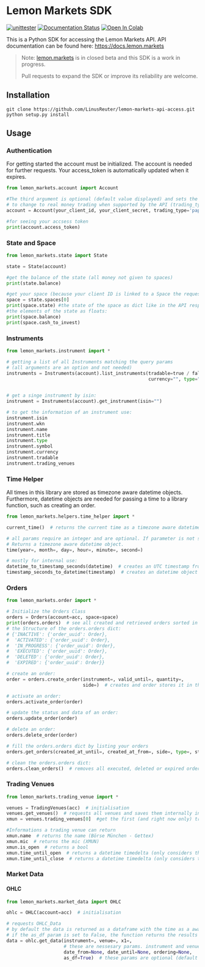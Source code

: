 # Lemon Markets SDK

[![unittester](https://github.com/LinusReuter/lemon_markets_sdk/actions/workflows/unittester.yml/badge.svg)](https://github.com/LinusReuter/lemon_markets_sdk/actions/workflows/unittester.yml)
[![Documentation Status](https://readthedocs.org/projects/lemon_markets_sdk/badge/?version=latest)](https://lemon_markets_sdk.readthedocs.io/en/latest/?badge=latest)
[![Open In Colab](https://colab.research.google.com/assets/colab-badge.svg)](https://colab.research.google.com/github/LinusReuter/lemon_markets_sdk/blob/master/docs/lemon_markets.ipynb)


This is a Python SDK for accessing the Lemon Markets API.
API documentation can be found here: https://docs.lemon.markets

> Note: [lemon.markets](https://lemon.markets) is in closed beta and this SDK is a work in progress. 
> 
> Pull requests to expand the SDK or improve its reliability are welcome.

## Installation

```
git clone https://github.com/LinusReuter/lemon-markets-api-access.git
python setup.py install
```


## Usage

### Authentication

For getting started the account must be initialized. 
The account is needed for further requests.
Your access_token is automatically updated when it expires.

```python
from lemon_markets.account import Account

#The third argument is optional (default value displayed) and sets the structure 
# to change to real money trading when supported by the API (trading_type='money'). 
account = Account(your_client_id, your_client_secret, trading_type='paper')

#for seeing your accsess token
print(account.access_token)

```

### State and Space


```python
from lemon_markets.state import State

state = State(account)

#get the balance of the state (all money not given to spaces)
print(state.balance) 

#get your space (because your client ID is linked to a Space the request "list Spaces" only contains one space.)
space = state.spaces[0]
print(space.state) #the state of the space as dict like in the API response.
#the elements of the state as floats:
print(space.balance)
print(space.cash_to_invest)

```

### Instruments

```python
from lemon_markets.instrument import *

# getting a list of all Instruments matching the query params 
# (all arguments are an option and not needed)
instruments = Instruments(account).list_instruments(tradable=true / false, search="Name/Title, WKN, Symbol or ISIN",
                                                    currency="", type="one of the following:"("stock", "bond", "fund",
                                                                                              "ETF" or "warrant"))

# get a singe instrument by isin:
instrument = Instruments(account).get_instrument(isin="")

# to get the information of an instrument use:
instrument.isin
instrument.wkn
instrument.name
instrument.title
instrument.type
instrument.symbol
instrument.currency
instrument.tradable
instrument.trading_venues

```

### Time Helper
All times in this library are stored as timezone aware datetime objects. 
Furthermore, datetime objects are needed for passing a time to a library function, such as creating an order.

```python
from lemon_markets.helpers.time_helper import *

current_time()  # returns the current time as a timezone aware datetime object.

# all params require an integer and are optional. If parameter is not set the current year/month/... is used. 
# Returns a timezone aware datetime object. 
time(year=, month=, day=, hour=, minute=, second=)

# mostly for internal use:
datetime_to_timestamp_seconds(datetime)  # creates an UTC timestamp from the given datetime objects. 
timestamp_seconds_to_datetime(timestamp)  # creates an datetime object with local timezone from the given UTC timestamp.

```


### Orders

```python
from lemon_markets.order import *

# Initialize the Orders Class
orders = Orders(account=acc, space=space)
print(orders.orders)  # see all created and retrieved orders sorted in dicts by status. 
# the Structure of the orders.orders dict:
# {'INACTIVE': {'order_uuid': Order}, 
#  'ACTIVATED': {'order_uuid': Order}, 
#  'IN_PROGRESS': {'order_uuid': Order}, 
#  'EXECUTED': {'order_uuid': Order}, 
#  'DELETED': {'order_uuid': Order}, 
#  'EXPIRED': {'order_uuid': Order}}

# create an order:
order = orders.create_order(instrument=, valid_until=, quantity=,
                            side=)  # creates and order stores it in the orders.orders dict and returns the order

# activate an order:
orders.activate_order(order)

# update the status and data of an order:
orders.update_order(order)

# delete an order:
orders.delete_order(order)

# fill the orders.orders dict by listing your orders
orders.get_orders(created_at_until=, created_at_from=, side=, type=, status=)  # all params optional

# clean the orders.orders dict:
orders.clean_orders()  # removes all executed, deleted or expired orders in the orders dict

```

### Trading Venues

```python
from lemon_markets.trading_venue import *

venues = TradingVenues(acc)  # initialisation
venues.get_venues()  # requests all venues and saves them internally in a list reachable under venues.trading_venues
xmun = venues.trading_venues[0]  #get the first (and right now only) trading venue

#Informations a trading venue can return
xmun.name  # returns the name (Börse München - Gettex)
xmun.mic  # returns the mic (XMUN)
xmun.is_open  # returns a bool 
xmun.time_until_open  # returns a datetime timedelta (only considers the current day, if the venue is already open or has closed the timedelta will be negative until the next morning. (no restart necessary))
xmun.time_until_close  # returns a datetime timedelta (only considers the current day, if the venue has already closed the timedelta will be negative until the next morning. (no restart necessary))

```

### Market Data

#### OHLC

```python
from lemon_markets.market_data import OHLC

ohlc = OHLC(account=acc)  # initialisation

# requests OHLC_Data 
# by default the data is returned as a dataframe with the time as a aware datetime object as index respecting the given ordering parameter.
# if the as_df param is set to False, the function returns the results unedited in the list given by the API response. 
data = ohlc.get_data(instrument=, venue=, x1=,
                     # these are nessesary params. instrument and venue must be an instance of the corresponding class
                     date_from=None, date_until=None, ordering=None,
                     as_df=True)  # these params are optional (default values are displayed here)

```
